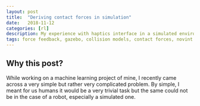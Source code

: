 ```yaml
---
layout: post
title:  "Deriving contact forces in simulation"
date:   2018-11-12
categories: [rl]
description: My experience with haptics interface in a simulated environment.
tags: force feedback, gazebo, collision models, contact forces, novint falcon,
---
```

## Why this post?
While working on a machine learning project of mine, I recently came across a very simple but rather very complicated problem. By simple, I meant for us humans it would be a very trivial task but the same could not be in the case of a robot, especially a simulated one.  
